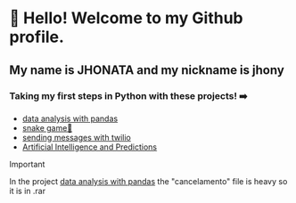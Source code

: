 # 👋 Hello! Welcome to my Github profile.
## My name is JHONATA and my nickname is jhony

### Taking my first steps in Python with these projects! ➡️

<ul>
<li><a href="https://github.com/jH0NYSS/py/tree/main/Analisando_dados" >data analysis with pandas</a></li>
<li><a href="https://github.com/jH0NYSS/py/tree/main/game" >snake game🐍</a></li>
<li><a href="https://github.com/jH0NYSS/py/tree/main/msg_twilio" >sending messages with twilio</a></li>
<li><a href="https://github.com/jH0NYSS/py/tree/main/previs%C3%B5es_IA" >Artificial Intelligence and Predictions</a></li>
</ul>


> [!IMPORTANT]
> In the project <a href="https://github.com/jH0NYSS/py/tree/main/Analisando_dados" >data analysis with pandas</a> the "cancelamento" file is heavy so it is in .rar
